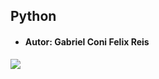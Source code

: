 ## Python
- #### Autor: Gabriel Coni Felix Reis
![](https://miro.medium.com/max/1200/1*PPIp7twJJUknfohZqtL8pQ.png)
